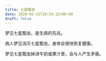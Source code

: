 ```yaml
---
title: 七星瓢虫
date: 2020-02-15T20:54:12+08:00
draft: false
---
```


梦见七星瓢虫，是生病的先兆。

病人梦见消灭七星瓢虫，身体会很快恢复健康。

梦见七星瓢虫掉进牛奶或果汁里，会与人产生矛盾。